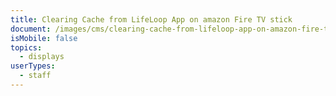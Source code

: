 ```yaml
---
title: Clearing Cache from LifeLoop App on amazon Fire TV stick
document: /images/cms/clearing-cache-from-lifeloop-app-on-amazon-fire-tv-stick-1-.pdf
isMobile: false
topics:
  - displays
userTypes:
  - staff
---
```


